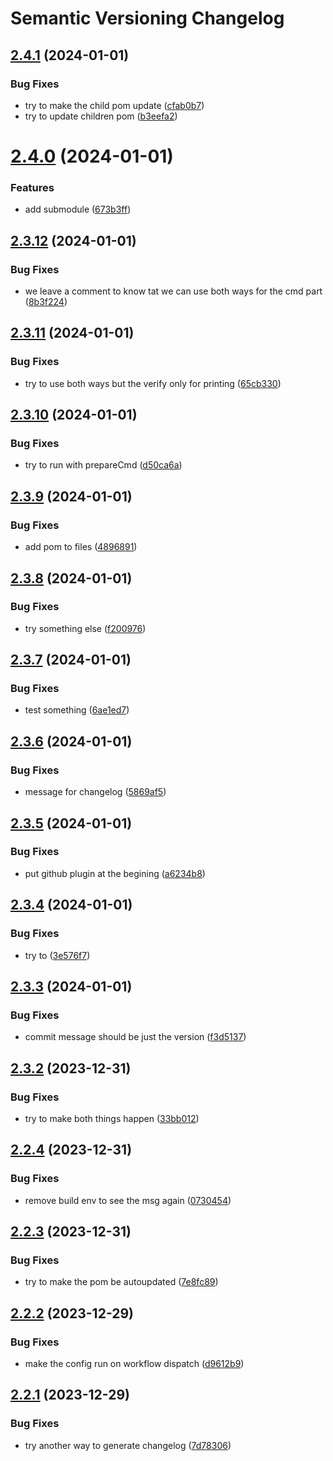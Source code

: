 # Semantic Versioning Changelog

## [2.4.1](https://github.com/arkadioz/demosv/compare/v2.4.0...v2.4.1) (2024-01-01)


### Bug Fixes

* try to make the child pom update ([cfab0b7](https://github.com/arkadioz/demosv/commit/cfab0b74f331af3dbaa40eb364380790416f12ae))
* try to update children pom ([b3eefa2](https://github.com/arkadioz/demosv/commit/b3eefa274746a9129fb23d27cd9e0028f03ba7b1))

# [2.4.0](https://github.com/arkadioz/demosv/compare/v2.3.12...v2.4.0) (2024-01-01)


### Features

* add submodule ([673b3ff](https://github.com/arkadioz/demosv/commit/673b3ffec83492d225041ec14014a1b433663b5a))

## [2.3.12](https://github.com/arkadioz/demosv/compare/v2.3.11...v2.3.12) (2024-01-01)


### Bug Fixes

* we leave a comment to know tat we can use both ways for the cmd part ([8b3f224](https://github.com/arkadioz/demosv/commit/8b3f2244b8df3dd2e41f048f13903e0868c38f64))

## [2.3.11](https://github.com/arkadioz/demosv/compare/v2.3.10...v2.3.11) (2024-01-01)


### Bug Fixes

* try to use both ways but the verify only for printing ([65cb330](https://github.com/arkadioz/demosv/commit/65cb3309feecda59869fa8d63e05426b4f9d9585))

## [2.3.10](https://github.com/arkadioz/demosv/compare/v2.3.9...v2.3.10) (2024-01-01)


### Bug Fixes

* try to run with prepareCmd ([d50ca6a](https://github.com/arkadioz/demosv/commit/d50ca6ab3e49b2b11b5969900c5c512566fe4862))

## [2.3.9](https://github.com/arkadioz/demosv/compare/v2.3.8...v2.3.9) (2024-01-01)


### Bug Fixes

* add pom to files ([4896891](https://github.com/arkadioz/demosv/commit/489689188a7696ee46eefc14a45d0e4fed74fca4))

## [2.3.8](https://github.com/arkadioz/demosv/compare/v2.3.7...v2.3.8) (2024-01-01)


### Bug Fixes

* try something else ([f200976](https://github.com/arkadioz/demosv/commit/f200976bd191f28988a270bba40b91be6161f29e))

## [2.3.7](https://github.com/arkadioz/demosv/compare/v2.3.6...v2.3.7) (2024-01-01)


### Bug Fixes

* test something ([6ae1ed7](https://github.com/arkadioz/demosv/commit/6ae1ed72fa7b9f8fa39c96bf17e11de02dc1140a))

## [2.3.6](https://github.com/arkadioz/demosv/compare/v2.3.5...v2.3.6) (2024-01-01)


### Bug Fixes

* message for changelog ([5869af5](https://github.com/arkadioz/demosv/commit/5869af5528f1cc6bbe9d43add0235e91354a2572))

## [2.3.5](https://github.com/arkadioz/demosv/compare/v2.3.4...v2.3.5) (2024-01-01)


### Bug Fixes

* put github plugin at the begining ([a6234b8](https://github.com/arkadioz/demosv/commit/a6234b899ece8447d0e153008f4ce2aea4f45b68))

## [2.3.4](https://github.com/arkadioz/demosv/compare/v2.3.3...v2.3.4) (2024-01-01)


### Bug Fixes

* try to ([3e576f7](https://github.com/arkadioz/demosv/commit/3e576f7159030e2f689546e521c7777fd6f32bcd))

## [2.3.3](https://github.com/arkadioz/demosv/compare/v2.3.2...v2.3.3) (2024-01-01)


### Bug Fixes

* commit message should be just the version ([f3d5137](https://github.com/arkadioz/demosv/commit/f3d5137148f3c913e166cd6a1630262770162362))

## [2.3.2](https://github.com/arkadioz/demosv/compare/v2.3.1...v2.3.2) (2023-12-31)


### Bug Fixes

* try to make both things happen ([33bb012](https://github.com/arkadioz/demosv/commit/33bb0122ffb9f2dd1701f467ed8d91f97637115f))

## [2.2.4](https://github.com/arkadioz/demosv/compare/v2.2.3...v2.2.4) (2023-12-31)


### Bug Fixes

* remove build env to see the msg again ([0730454](https://github.com/arkadioz/demosv/commit/073045465bd6c2823d44a7f43e23ed8b7f61f4a4))

## [2.2.3](https://github.com/arkadioz/demosv/compare/v2.2.2...v2.2.3) (2023-12-31)


### Bug Fixes

* try to make the pom be autoupdated ([7e8fc89](https://github.com/arkadioz/demosv/commit/7e8fc89c3975edbdf5f4dc951c4a0b0fee81170e))

## [2.2.2](https://github.com/arkadioz/demosv/compare/v2.2.1...v2.2.2) (2023-12-29)


### Bug Fixes

* make the config run on workflow dispatch ([d9612b9](https://github.com/arkadioz/demosv/commit/d9612b94ef811af952f6acf71e337b5db71c271a))

## [2.2.1](https://github.com/arkadioz/demosv/compare/v2.2.0...v2.2.1) (2023-12-29)


### Bug Fixes

* try another way to generate changelog ([7d78306](https://github.com/arkadioz/demosv/commit/7d783069db032c88674c0664e9fe954249eb5f5f))
